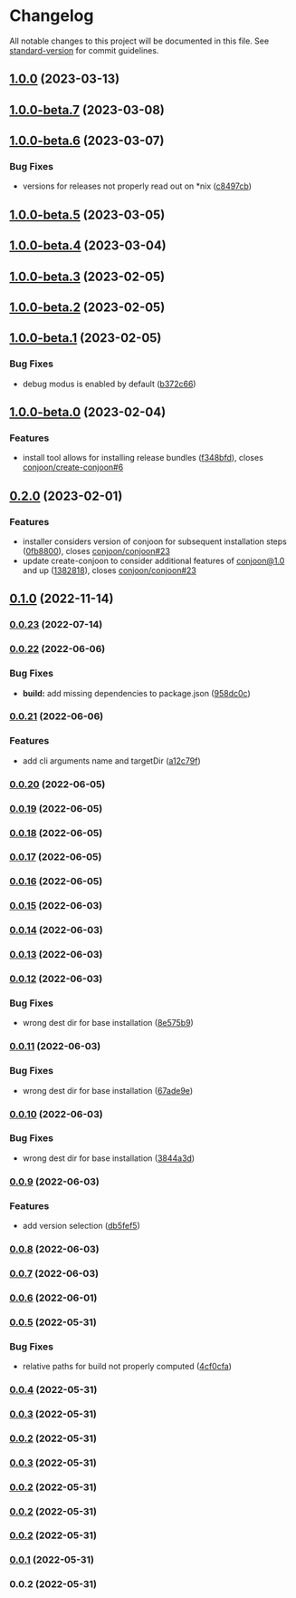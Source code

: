 # Changelog

All notable changes to this project will be documented in this file. See [standard-version](https://github.com/conventional-changelog/standard-version) for commit guidelines.

## [1.0.0](https://github.com/conjoon/create-conjoon/compare/v1.0.0-beta.7...v1.0.0) (2023-03-13)

## [1.0.0-beta.7](https://github.com/conjoon/create-conjoon/compare/v1.0.0-beta.6...v1.0.0-beta.7) (2023-03-08)

## [1.0.0-beta.6](https://github.com/conjoon/create-conjoon/compare/v1.0.0-beta.5...v1.0.0-beta.6) (2023-03-07)


### Bug Fixes

* versions for releases not properly read out on *nix ([c8497cb](https://github.com/conjoon/create-conjoon/commit/c8497cbd19d86ff9eba1dc25ca1293a4886176d6))

## [1.0.0-beta.5](https://github.com/conjoon/create-conjoon/compare/v1.0.0-beta.4...v1.0.0-beta.5) (2023-03-05)

## [1.0.0-beta.4](https://github.com/conjoon/create-conjoon/compare/v1.0.0-beta.3...v1.0.0-beta.4) (2023-03-04)

## [1.0.0-beta.3](https://github.com/conjoon/create-conjoon/compare/v1.0.0-beta.2...v1.0.0-beta.3) (2023-02-05)

## [1.0.0-beta.2](https://github.com/conjoon/create-conjoon/compare/v1.0.0-beta.1...v1.0.0-beta.2) (2023-02-05)

## [1.0.0-beta.1](https://github.com/conjoon/create-conjoon/compare/v1.0.0-beta.0...v1.0.0-beta.1) (2023-02-05)


### Bug Fixes

* debug modus is enabled by default ([b372c66](https://github.com/conjoon/create-conjoon/commit/b372c66b5f97d0a89ca38362509c24a497b388da))

## [1.0.0-beta.0](https://github.com/conjoon/create-conjoon/compare/v0.2.0...v1.0.0-beta.0) (2023-02-04)


### Features

* install tool allows for installing release bundles ([f348bfd](https://github.com/conjoon/create-conjoon/commit/f348bfd59976ca4eee32137b5ef765270d345d17)), closes [conjoon/create-conjoon#6](https://github.com/conjoon/create-conjoon/issues/6)

## [0.2.0](https://github.com/conjoon/create-conjoon/compare/v0.1.1...v0.2.0) (2023-02-01)


### Features

* installer considers version of conjoon for subsequent installation steps ([0fb8800](https://github.com/conjoon/create-conjoon/commit/0fb88007035d572db91b1304cd0e161059857339)), closes [conjoon/conjoon#23](https://github.com/conjoon/conjoon/issues/23)
* update create-conjoon to consider additional features of conjoon@1.0 and up ([1382818](https://github.com/conjoon/create-conjoon/commit/13828186f89e3377617c50166525d8819f89c336)), closes [conjoon/conjoon#23](https://github.com/conjoon/conjoon/issues/23)

## [0.1.0](https://github.com/conjoon/create-conjoon/compare/v0.0.23...v0.1.0) (2022-11-14)

### [0.0.23](https://github.com/conjoon/create-conjoon/compare/v0.0.22...v0.0.23) (2022-07-14)

### [0.0.22](https://github.com/conjoon/create-conjoon/compare/v0.0.21...v0.0.22) (2022-06-06)


### Bug Fixes

* **build:** add missing dependencies to package.json ([958dc0c](https://github.com/conjoon/create-conjoon/commit/958dc0c3ab14d054ae609b123e9cee84cf8a789e))

### [0.0.21](https://github.com/conjoon/create-conjoon/compare/v0.0.20...v0.0.21) (2022-06-06)


### Features

* add cli arguments name and targetDir ([a12c79f](https://github.com/conjoon/create-conjoon/commit/a12c79f23cba0cc438a0a2911085ea0826a6f52e))

### [0.0.20](https://github.com/conjoon/create-conjoon/compare/v0.0.19...v0.0.20) (2022-06-05)

### [0.0.19](https://github.com/conjoon/create-conjoon/compare/v0.0.18...v0.0.19) (2022-06-05)

### [0.0.18](https://github.com/conjoon/create-conjoon/compare/v0.0.17...v0.0.18) (2022-06-05)

### [0.0.17](https://github.com/conjoon/create-conjoon/compare/v0.0.16...v0.0.17) (2022-06-05)

### [0.0.16](https://github.com/conjoon/create-conjoon/compare/v0.0.15...v0.0.16) (2022-06-05)

### [0.0.15](https://github.com/conjoon/create-conjoon/compare/v0.0.14...v0.0.15) (2022-06-03)

### [0.0.14](https://github.com/conjoon/create-conjoon/compare/v0.0.13...v0.0.14) (2022-06-03)

### [0.0.13](https://github.com/conjoon/create-conjoon/compare/v0.0.12...v0.0.13) (2022-06-03)

### [0.0.12](https://github.com/conjoon/create-conjoon/compare/v0.0.11...v0.0.12) (2022-06-03)


### Bug Fixes

* wrong dest dir for base installation ([8e575b9](https://github.com/conjoon/create-conjoon/commit/8e575b9e578fd5f4d50aeeb4d2b876b3cec6b71b))

### [0.0.11](https://github.com/conjoon/create-conjoon/compare/v0.0.10...v0.0.11) (2022-06-03)


### Bug Fixes

* wrong dest dir for base installation ([67ade9e](https://github.com/conjoon/create-conjoon/commit/67ade9eae6272699fed64e9e8065b275d1f3842c))

### [0.0.10](https://github.com/conjoon/create-conjoon/compare/v0.0.9...v0.0.10) (2022-06-03)


### Bug Fixes

* wrong dest dir for base installation ([3844a3d](https://github.com/conjoon/create-conjoon/commit/3844a3d3185548c5c5045597d29f4705d0cda2a6))

### [0.0.9](https://github.com/conjoon/create-conjoon/compare/v0.0.8...v0.0.9) (2022-06-03)


### Features

* add version selection ([db5fef5](https://github.com/conjoon/create-conjoon/commit/db5fef507cee1464af6284c89fbe99f72e5726ef))

### [0.0.8](https://github.com/conjoon/create-conjoon/compare/v0.0.7...v0.0.8) (2022-06-03)

### [0.0.7](https://github.com/conjoon/create-conjoon/compare/v0.0.6...v0.0.7) (2022-06-03)

### [0.0.6](https://github.com/conjoon/create-conjoon/compare/v0.0.5...v0.0.6) (2022-06-01)

### [0.0.5](https://github.com/conjoon/create-conjoon/compare/v0.0.4...v0.0.5) (2022-05-31)


### Bug Fixes

* relative paths for build not properly computed ([4cf0cfa](https://github.com/conjoon/create-conjoon/commit/4cf0cfa5b2a2651c4a54dee4ab03f1526c10da39))

### [0.0.4](https://github.com/conjoon/create-conjoon/compare/v0.0.3...v0.0.4) (2022-05-31)

### [0.0.3](https://github.com/conjoon/create-conjoon/compare/v0.0.2...v0.0.3) (2022-05-31)

### [0.0.2](https://github.com/conjoon/create-conjoon/compare/v0.0.1...v0.0.2) (2022-05-31)

### [0.0.3](https://github.com/conjoon/create-conjoon/compare/v0.0.2...v0.0.3) (2022-05-31)

### [0.0.2](https://github.com/conjoon/create-conjoon/compare/v0.0.1...v0.0.2) (2022-05-31)

### [0.0.2](https://github.com/conjoon/create-conjoon/compare/v0.0.1...v0.0.2) (2022-05-31)

### [0.0.2](https://github.com/conjoon/create-conjoon/compare/v0.0.1...v0.0.2) (2022-05-31)

### [0.0.1](https://github.com/conjoon/create-conjoon/compare/v0.0.2...v0.0.1) (2022-05-31)

### 0.0.2 (2022-05-31)
